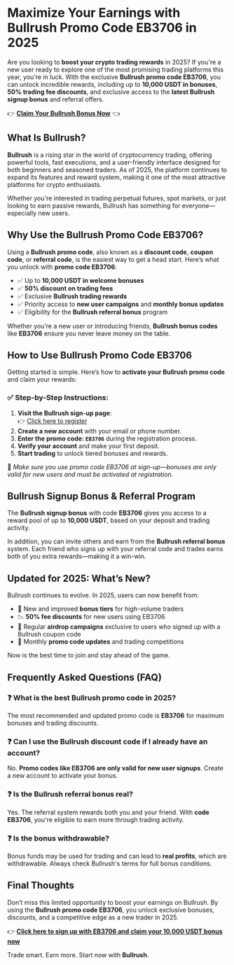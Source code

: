 
<h1>Maximize Your Earnings with Bullrush Promo Code EB3706 in 2025</h1>
<p>Are you looking to <strong>boost your crypto trading rewards</strong> in 2025? If you're a new user ready to explore one of the most promising trading platforms this year, you're in luck. With the exclusive <strong>Bullrush promo code EB3706</strong>, you can unlock incredible rewards, including up to <strong>10,000 USDT in bonuses</strong>, <strong>50% trading fee discounts</strong>, and exclusive access to the <strong>latest Bullrush signup bonus</strong> and referral offers.</p>
<p>👉 <a href="https://bullrush.tech/affiliate/tuan9937" target="_blank"><strong>Claim Your Bullrush Bonus Now</strong></a> 👈</p>

<img src="https://images.mirror-media.xyz/publication-images/ASnJbVIP270BNgt1pANEG.png?height=960&amp;width=1920" decoding="async" data-nimg="fill" class="css-xah9so" style="position: absolute; inset: 0px; box-sizing: border-box; padding: 0px; border: none; margin: auto; display: block; width: 0px; height: 0px; min-width: 100%; max-width: 100%; min-height: 100%; max-height: 100%;">
<h2>What Is Bullrush?</h2>
<p><strong>Bullrush</strong> is a rising star in the world of cryptocurrency trading, offering powerful tools, fast executions, and a user-friendly interface designed for both beginners and seasoned traders. As of 2025, the platform continues to expand its features and reward system, making it one of the most attractive platforms for crypto enthusiasts.</p>
<p>Whether you're interested in trading perpetual futures, spot markets, or just looking to earn passive rewards, Bullrush has something for everyone—especially new users.</p>
<h2>Why Use the Bullrush Promo Code EB3706?</h2>
<p>Using a <strong>Bullrush promo code</strong>, also known as a <strong>discount code</strong>, <strong>coupon code</strong>, or <strong>referral code</strong>, is the easiest way to get a head start. Here’s what you unlock with <strong>promo code EB3706</strong>:</p>
<ul>
<li>✅ Up to <strong>10,000 USDT in welcome bonuses</strong></li>
<li>✅ <strong>50% discount on trading fees</strong></li>
<li>✅ Exclusive <strong>Bullrush trading rewards</strong></li>
<li>✅ Priority access to <strong>new user campaigns</strong> and <strong>monthly bonus updates</strong></li>
<li>✅ Eligibility for the <strong>Bullrush referral bonus</strong> program</li>
</ul>
<p>Whether you’re a new user or introducing friends, <strong>Bullrush bonus codes</strong> like <strong>EB3706</strong> ensure you never leave money on the table.</p>
<h2>How to Use Bullrush Promo Code EB3706</h2>
<p>Getting started is simple. Here’s how to <strong>activate your Bullrush promo code</strong> and claim your rewards:</p>
<h3>✅ Step-by-Step Instructions:</h3>
<ol>
<li><strong>Visit the Bullrush sign-up page</strong>:<br>👉 <a href="https://bullrush.tech/affiliate/tuan9937" target="_blank" rel="noopener">Click here to register</a></li>
<li><strong>Create a new account</strong> with your email or phone number.</li>
<li><strong>Enter the promo code: <code>EB3706</code></strong> during the registration process.</li>
<li><strong>Verify your account</strong> and make your first deposit.</li>
<li><strong>Start trading</strong> to unlock tiered bonuses and rewards.</li>
</ol>
<p>🔐 <em>Make sure you use promo code EB3706 at sign-up—bonuses are only valid for new users and must be activated at registration.</em></p>
<h2>Bullrush Signup Bonus & Referral Program</h2>
<p>The <strong>Bullrush signup bonus</strong> with code <strong>EB3706</strong> gives you access to a reward pool of up to <strong>10,000 USDT</strong>, based on your deposit and trading activity.</p>
<p>In addition, you can invite others and earn from the <strong>Bullrush referral bonus</strong> system. Each friend who signs up with your referral code and trades earns both of you extra rewards—making it a win-win.</p>
<h2>Updated for 2025: What’s New?</h2>
<p>Bullrush continues to evolve. In 2025, users can now benefit from:</p>
<ul>
<li>🚀 New and improved <strong>bonus tiers</strong> for high-volume traders</li>
<li>📉 <strong>50% fee discounts</strong> for new users using EB3706</li>
<li>🎁 Regular <strong>airdrop campaigns</strong> exclusive to users who signed up with a Bullrush coupon code</li>
<li>🔄 Monthly <strong>promo code updates</strong> and trading competitions</li>
</ul>
<p>Now is the best time to join and stay ahead of the game.</p>
<h2>Frequently Asked Questions (FAQ)</h2>
<h3>❓ What is the best Bullrush promo code in 2025?</h3>
<p>The most recommended and updated promo code is <strong>EB3706</strong> for maximum bonuses and trading discounts.</p>
<h3>❓ Can I use the Bullrush discount code if I already have an account?</h3>
<p>No. <strong>Promo codes like EB3706 are only valid for new user signups</strong>. Create a new account to activate your bonus.</p>
<h3>❓ Is the Bullrush referral bonus real?</h3>
<p>Yes. The referral system rewards both you and your friend. With <strong>code EB3706</strong>, you're eligible to earn more through trading activity.</p>
<h3>❓ Is the bonus withdrawable?</h3>
<p>Bonus funds may be used for trading and can lead to <strong>real profits</strong>, which are withdrawable. Always check Bullrush's terms for full bonus conditions.</p>
<h2>Final Thoughts</h2>
<p>Don’t miss this limited opportunity to boost your earnings on Bullrush. By using the <strong>Bullrush promo code EB3706</strong>, you unlock exclusive bonuses, discounts, and a competitive edge as a new trader in 2025.</p>
<p>👉 <a href="https://bullrush.tech/affiliate/tuan9937" target="_blank" rel="noopener"><strong>Click here to sign up with EB3706 and claim your 10,000 USDT bonus now</strong></a></p>
<p>Trade smart. Earn more. Start now with <strong>Bullrush</strong>.</p>
</body>
</html>
